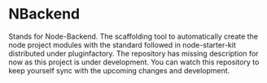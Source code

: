 # NBackend
Stands for Node-Backend.
The scaffolding tool to automatically create the node project modules with the standard followed in node-starter-kit distributed under pluginfactory.
The repository has missing description for now as this project is under development. You can watch this repository to keep yourself sync with the upcoming
changes and development.